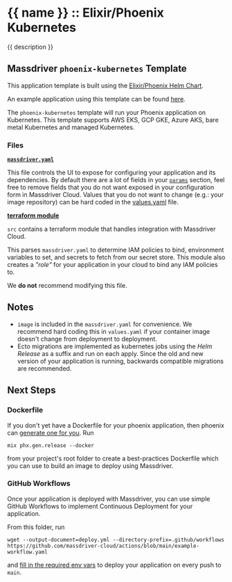 # {{ name }} :: Elixir/Phoenix Kubernetes

{{ description }}

## Massdriver `phoenix-kubernetes` Template

This application template is built using the [Elixir/Phoenix Helm Chart](https://artifacthub.io/packages/helm/massdriver/elixir-phoenix).

An example application using this template can be found [here](https://github.com/massdriver-cloud/application-examples/tree/main/k8s/phoenix-chat-example).

The `phoenix-kubernetes` template will run your Phoenix application on Kubernetes. This template supports AWS EKS, GCP GKE, Azure AKS, bare metal Kubernetes and managed Kubernetes.

### Files

**[`massdriver.yaml`](./massdriver.yaml)**

This file controls the UI to expose for configuring your application and its dependencies. By default there are a lot of fields in your [`params`](https://docs.massdriver.cloud/bundles/configuration#bundle-params) section, feel free to remove fields that you do not want exposed in your configuration form in Massdriver Cloud. Values that you do not want to change (e.g.: your image repository) can be hard coded in the [values.yaml](./src/chart/values.yaml) file.

**[terraform module](./src)**

`src` contains a terraform module that handles integration with Massdriver Cloud.

This parses `massdriver.yaml` to determine IAM policies to bind, environment variables to set, and secrets to fetch from our secret store. This module also creates a _"role"_ for your application in your cloud to bind any IAM policies to.

We **do not** recommend modifying this file.


## Notes

* `image` is included in the `massdriver.yaml` for convenience. We recommend hard coding this in `values.yaml` if your container image doesn't change from deployment to deployment.
* Ecto migrations are implemented as kubernetes jobs using the _Helm Release_ as a suffix and run on each apply. Since the old and new version of your application is running, backwards compatible migrations are recommended.

## Next Steps

### Dockerfile

If you don't yet have a Dockerfile for your phoenix application, then phoenix can [generate one for you](https://hexdocs.pm/phoenix/Mix.Tasks.Phx.Gen.Release.html). Run

```
mix phx.gen.release --docker
```

from your project's root folder to create a best-practices Dockerfile which you can use to build an image to deploy using Massdriver.

### GitHub Workflows

Once your application is deployed with Massdriver, you can use simple GitHub Workflows to implement Continuous Deployment for your application.

From this folder, run

```
wget --output-document=deploy.yml --directory-prefix=.github/workflows https://github.com/massdriver-cloud/actions/blob/main/example-workflow.yaml
```

and [fill in the required env vars](https://github.com/massdriver-cloud/actions#quick-setup) to deploy your application on every push to `main`.
